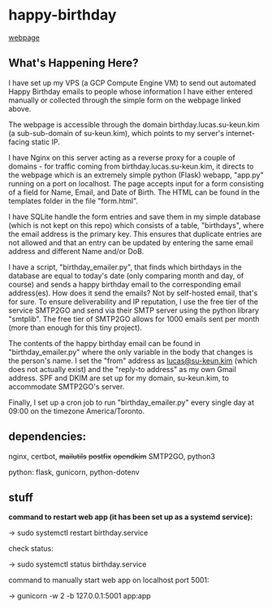 # happy-birthday

[webpage](https://birthday.lucas.su-keun.kim)

## What's Happening Here?

I have set up my VPS (a GCP Compute Engine VM) to send out automated Happy Birthday emails to people whose information I have either entered manually or collected through the simple form on the webpage linked above.

The webpage is accessible through the domain birthday.lucas.su-keun.kim (a sub-sub-domain of su-keun.kim), which points to my server's internet-facing static IP. 

I have Nginx on this server acting as a reverse proxy for a couple of domains - for traffic coming from birthday.lucas.su-keun.kim, it directs to the webpage which is an extremely simple python (Flask) webapp, "app.py" running on a port on localhost. The page accepts input for a form consisting of a field for Name, Email, and Date of Birth. The HTML can be found in the templates folder in the file "form.html".

I have SQLite handle the form entries and save them in my simple database (which is not kept on this repo) which consists of a table, "birthdays", where the email address is the primary key. This ensures that duplicate entries are not allowed and that an entry can be updated by entering the same email address and different Name and/or DoB.

I have a script, "birthday_emailer.py", that finds which birthdays in the database are equal to today's date (only comparing month and day, of course) and sends a happy birthday email to the corresponding email address(es). How does it send the emails? Not by self-hosted email, that's for sure. To ensure deliverability and IP reputation, I use the free tier of the service SMTP2GO and send via their SMTP server using the python library "smtplib". The free tier of SMTP2GO allows for 1000 emails sent per month (more than enough for this tiny project). 

The contents of the happy birthday email can be found in "birthday_emailer.py" where the only variable in the body that changes is the person's name. I set the "from" address as lucas@su-keun.kim (which does not actually exist) and the "reply-to address" as my own Gmail address. SPF and DKIM are set up for my domain, su-keun.kim, to accommodate SMTP2GO's server. 

Finally, I set up a cron job to run "birthday_emailer.py" every single day at 09:00 on the timezone America/Toronto.



## dependencies: 

nginx,
certbot,
~~mailutils~~
~~postfix~~
~~opendkim~~
SMTP2GO,
python3

python: flask, gunicorn, python-dotenv


## stuff

**command to restart web app (it has been set up as a systemd service):**

-> sudo systemctl restart birthday.service

check status:

-> sudo systemctl status birthday.service

command to manually start web app on localhost port 5001:

-> gunicorn -w 2 -b 127.0.0.1:5001 app:app